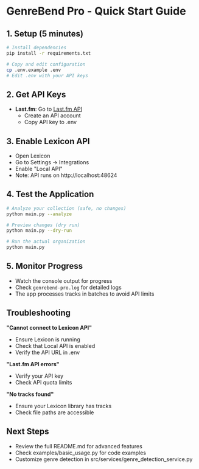 # GenreBend Pro - Quick Start Guide

## 1. Setup (5 minutes)

```bash
# Install dependencies
pip install -r requirements.txt

# Copy and edit configuration
cp .env.example .env
# Edit .env with your API keys
```

## 2. Get API Keys

- **Last.fm**: Go to [Last.fm API](https://www.last.fm/api/account/create)
  - Create an API account
  - Copy API key to .env

## 3. Enable Lexicon API

- Open Lexicon
- Go to Settings → Integrations
- Enable "Local API"
- Note: API runs on http://localhost:48624

## 4. Test the Application

```bash
# Analyze your collection (safe, no changes)
python main.py --analyze

# Preview changes (dry run)
python main.py --dry-run

# Run the actual organization
python main.py
```

## 5. Monitor Progress

- Watch the console output for progress
- Check `genrebend-pro.log` for detailed logs
- The app processes tracks in batches to avoid API limits

## Troubleshooting

**"Cannot connect to Lexicon API"**
- Ensure Lexicon is running
- Check that Local API is enabled
- Verify the API URL in .env

**"Last.fm API errors"**
- Verify your API key
- Check API quota limits

**"No tracks found"**
- Ensure your Lexicon library has tracks
- Check file paths are accessible

## Next Steps

- Review the full README.md for advanced features
- Check examples/basic_usage.py for code examples
- Customize genre detection in src/services/genre_detection_service.py
